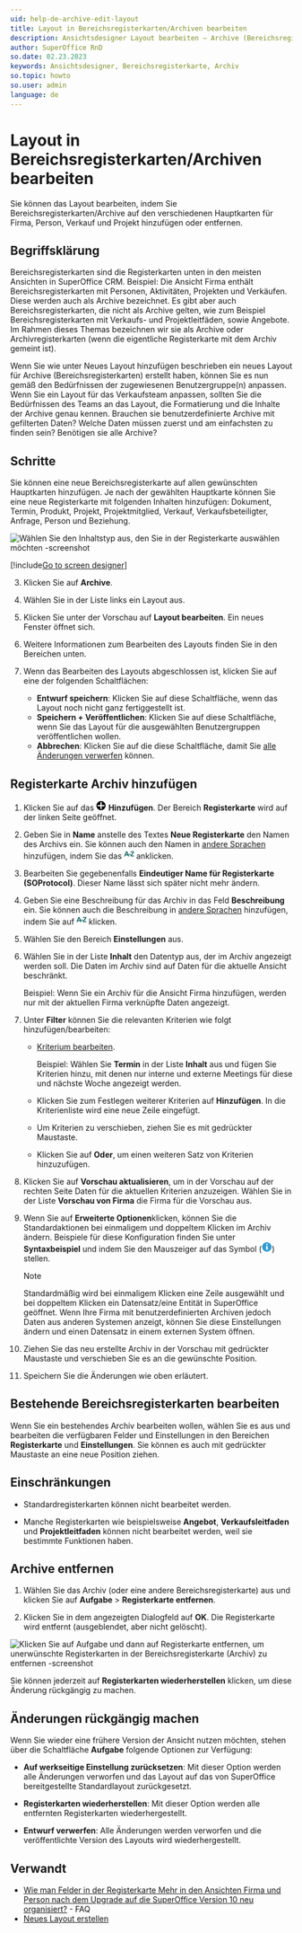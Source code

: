 ```yaml
---
uid: help-de-archive-edit-layout
title: Layout in Bereichsregisterkarten/Archiven bearbeiten
description: Ansichtsdesigner Layout bearbeiten – Archive (Bereichsregisterkarten)
author: SuperOffice RnD
so.date: 02.23.2023
keywords: Ansichtsdesigner, Bereichsregisterkarte, Archiv
so.topic: howto
so.user: admin
language: de
---
```


# Layout in Bereichsregisterkarten/Archiven bearbeiten

Sie können das Layout bearbeiten, indem Sie Bereichsregisterkarten/Archive auf den verschiedenen Hauptkarten für Firma, Person, Verkauf und Projekt hinzufügen oder entfernen.

## Begriffsklärung

Bereichsregisterkarten sind die Registerkarten unten in den meisten Ansichten in SuperOffice CRM. Beispiel: Die Ansicht Firma enthält Bereichsregisterkarten mit Personen, Aktivitäten, Projekten und Verkäufen. Diese werden auch als Archive bezeichnet. Es gibt aber auch Bereichsregisterkarten, die nicht als Archive gelten, wie zum Beispiel Bereichsregisterkarten mit Verkaufs- und Projektleitfäden, sowie Angebote. Im Rahmen dieses Themas bezeichnen wir sie als Archive oder Archivregisterkarten (wenn die eigentliche Registerkarte mit dem Archiv gemeint ist).

Wenn Sie wie unter Neues Layout hinzufügen beschrieben ein neues Layout für Archive (Bereichsregisterkarten) erstellt haben, können Sie es nun gemäß den Bedürfnissen der zugewiesenen Benutzergruppe(n) anpassen. Wenn Sie ein Layout für das Verkaufsteam anpassen, sollten Sie die Bedürfnissen des Teams an das Layout, die Formatierung und die Inhalte der Archive genau kennen. Brauchen sie benutzerdefinierte Archive mit gefilterten Daten? Welche Daten müssen zuerst und am einfachsten zu finden sein? Benötigen sie alle Archive?

## Schritte

Sie können eine neue Bereichsregisterkarte auf allen gewünschten Hauptkarten hinzufügen. Je nach der gewählten Hauptkarte können Sie eine neue Registerkarte mit folgenden Inhalten hinzufügen: Dokument, Termin, Produkt, Projekt, Projektmitglied, Verkauf, Verkaufsbeteiligter, Anfrage, Person und Beziehung.

![Wählen Sie den Inhaltstyp aus, den Sie in der Registerkarte auswählen möchten -screenshot][img5]

<!-- markdownlint-disable MD029 -->
[!include[Go to screen designer](includes/goto-screen-designer.md)]
<!-- List starts in the include. Next line MUST be 3. -->
3. Klicken Sie auf **Archive**.

4. Wählen Sie in der Liste links ein Layout aus.

5. Klicken Sie unter der Vorschau auf **Layout bearbeiten**. Ein neues Fenster öffnet sich.

6. Weitere Informationen zum Bearbeiten des Layouts finden Sie in den Bereichen unten.

7. Wenn das Bearbeiten des Layouts abgeschlossen ist, klicken Sie auf eine der folgenden Schaltflächen:

    * **Entwurf speichern**: Klicken Sie auf diese Schaltfläche, wenn das Layout noch nicht ganz fertiggestellt ist.
    * **Speichern + Veröffentlichen**: Klicken Sie auf diese Schaltfläche, wenn Sie das Layout für die ausgewählten Benutzergruppen veröffentlichen wollen.
    * **Abbrechen**: Klicken Sie auf die diese Schaltfläche, damit Sie [alle Änderungen verwerfen](#undo-changes) können.
<!-- markdownlint-restore -->

## Registerkarte Archiv hinzufügen

1. Klicken Sie auf das ![Symbol][img2] **Hinzufügen**. Der Bereich **Registerkarte** wird auf der linken Seite geöffnet.

2. Geben Sie in **Name** anstelle des Textes **Neue Registerkarte** den Namen des Archivs ein. Sie können auch den Namen in [andere Sprachen][1] hinzufügen, indem Sie das ![Symbol][img3] anklicken.

3. Bearbeiten Sie gegebenenfalls **Eindeutiger Name für Registerkarte (SOProtocol)**. Dieser Name lässt sich später nicht mehr ändern.

4. Geben Sie eine Beschreibung für das Archiv in das Feld **Beschreibung** ein. Sie können auch die Beschreibung in [andere Sprachen][1] hinzufügen, indem Sie auf ![Symbol][img3] klicken.

5. Wählen Sie den Bereich **Einstellungen** aus.

6. Wählen Sie in der Liste **Inhalt** den Datentyp aus, der im Archiv angezeigt werden soll. Die Daten im Archiv sind auf Daten für die aktuelle Ansicht beschränkt.

    Beispiel: Wenn Sie ein Archiv für die Ansicht Firma hinzufügen, werden nur mit der aktuellen Firma verknüpfte Daten angezeigt.

7. Unter **Filter** können Sie die relevanten Kriterien wie folgt hinzufügen/bearbeiten:

    * [Kriterium bearbeiten][2].

        Beispiel: Wählen Sie **Termin** in der Liste **Inhalt** aus und fügen Sie Kriterien hinzu, mit denen nur interne und externe Meetings für diese und nächste Woche angezeigt werden.

    * Klicken Sie zum Festlegen weiterer Kriterien auf **Hinzufügen**. In die Kriterienliste wird eine neue Zeile eingefügt.

    * Um Kriterien zu verschieben, ziehen Sie es mit gedrückter Maustaste.

    * Klicken Sie auf **Oder**, um einen weiteren Satz von Kriterien hinzuzufügen.

8. Klicken Sie auf **Vorschau aktualisieren**, um in der Vorschau auf der rechten Seite Daten für die aktuellen Kriterien anzuzeigen. Wählen Sie in der Liste **Vorschau von Firma** die Firma für die Vorschau aus.

9. Wenn Sie auf **Erweiterte Optionen**klicken, können Sie die Standardaktionen bei einmaligem und doppeltem Klicken im Archiv ändern. Beispiele für diese Konfiguration finden Sie unter **Syntaxbeispiel** und indem Sie den Mauszeiger auf das Symbol (![Symbol][img4]) stellen.

    > [!NOTE]
    > Standardmäßig wird bei einmaligem Klicken eine Zeile ausgewählt und bei doppeltem Klicken ein Datensatz/eine Entität in SuperOffice geöffnet. Wenn Ihre Firma mit benutzerdefinierten Archiven jedoch Daten aus anderen Systemen anzeigt, können Sie diese Einstellungen ändern und einen Datensatz in einem externen System öffnen.

10. Ziehen Sie das neu erstellte Archiv in der Vorschau mit gedrückter Maustaste und verschieben Sie es an die gewünschte Position.

11. Speichern Sie die Änderungen wie oben erläutert.

## Bestehende Bereichsregisterkarten bearbeiten

Wenn Sie ein bestehendes Archiv bearbeiten wollen, wählen Sie es aus und bearbeiten die verfügbaren Felder und Einstellungen in den Bereichen **Registerkarte** und **Einstellungen**. Sie können es auch mit gedrückter Maustaste an eine neue Position ziehen.

## Einschränkungen

* Standardregisterkarten können nicht bearbeitet werden.

* Manche Registerkarten wie beispielsweise **Angebot**, **Verkaufsleitfaden** und **Projektleitfaden** können nicht bearbeitet werden, weil sie bestimmte Funktionen haben.

## Archive entfernen

1. Wählen Sie das Archiv (oder eine andere Bereichsregisterkarte) aus und klicken Sie auf **Aufgabe** &gt; **Registerkarte entfernen**.

1. Klicken Sie in dem angezeigten Dialogfeld auf **OK**. Die Registerkarte wird entfernt (ausgeblendet, aber nicht gelöscht).

![Klicken Sie auf Aufgabe und dann auf Registerkarte entfernen, um unerwünschte Registerkarten in der Bereichsregisterkarte (Archiv) zu entfernen -screenshot][img1]

Sie können jederzeit auf **Registerkarten wiederherstellen** klicken, um diese Änderung rückgängig zu machen.

## Änderungen rückgängig machen

Wenn Sie wieder eine frühere Version der Ansicht nutzen möchten, stehen über die Schaltfläche **Aufgabe** folgende Optionen zur Verfügung:

* **Auf werkseitige Einstellung zurücksetzen**: Mit dieser Option werden alle Änderungen verworfen und das Layout auf das von SuperOffice bereitgestellte Standardlayout zurückgesetzt.

* **Registerkarten wiederherstellen**: Mit dieser Option werden alle entfernten Registerkarten wiederhergestellt.

* **Entwurf verwerfen**: Alle Änderungen werden verworfen und die veröffentlichte Version des Layouts wird wiederhergestellt.

## Verwandt

* [Wie man Felder in der Registerkarte Mehr in den Ansichten Firma und Person nach dem Upgrade auf die SuperOffice Version 10 neu organisiert?][3] \- FAQ
* [Neues Layout erstellen][4]

<!-- Referenced links -->
[1]: ../../../globalization-and-localization/learn/translate-fields.md
[2]: ../../../search-options/learn/using-search-criteria.md
[3]: https://community.superoffice.com/en/support-faqs/faq/how-do-i-reorganize-the-fields-in-the-more-tab-in-company-and-contact-screenscards-after-the-upgrade-to-superoffice-version-10/
[4]: add-new-layout.md

<!-- Referenced images -->
[img2]: ../../../../../common/icons/add-icon.png
[img3]: ../../../../../common/icons/az.png
[img4]: ../../../../../common/icons/info-ball.png
[img1]: media/admin-screendesigner-edit-archive.png
[img5]: media/admin-screendesigner-edit-archive-add-tab.png
